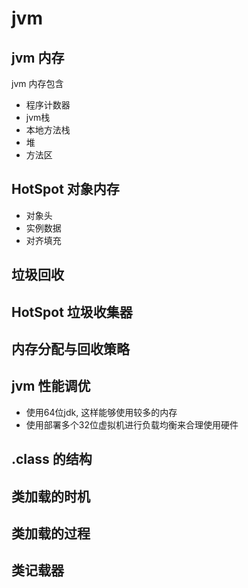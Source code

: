 # jvm

## jvm 内存

jvm 内存包含

* 程序计数器
* jvm栈
* 本地方法栈
* 堆
* 方法区

## HotSpot 对象内存

* 对象头
* 实例数据
* 对齐填充

## 垃圾回收

## HotSpot 垃圾收集器

## 内存分配与回收策略

## jvm 性能调优

* 使用64位jdk, 这样能够使用较多的内存
* 使用部署多个32位虚拟机进行负载均衡来合理使用硬件

## .class 的结构

## 类加载的时机

## 类加载的过程

## 类记载器
